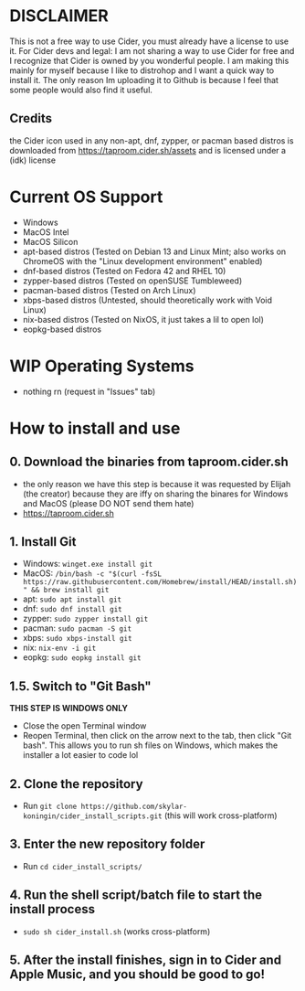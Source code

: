 # DISCLAIMER
This is not a free way to use Cider, you must already have a license to use it.
For Cider devs and legal: I am not sharing a way to use Cider for free and I recognize that Cider is owned by you wonderful people. I am making this mainly for myself because I like to distrohop and I want a quick way to install it. The only reason Im uploading it to Github is because I feel that some people would also find it useful.

## Credits
the Cider icon used in any non-apt, dnf, zypper, or pacman based distros is downloaded from https://taproom.cider.sh/assets and is licensed under a (idk) license

# Current OS Support
- Windows
- MacOS Intel
- MacOS Silicon
- apt-based distros (Tested on Debian 13 and Linux Mint; also works on ChromeOS with the "Linux development environment" enabled)
- dnf-based distros (Tested on Fedora 42 and RHEL 10)
- zypper-based distros (Tested on openSUSE Tumbleweed)
- pacman-based distros (Tested on Arch Linux)
- xbps-based distros (Untested, should theoretically work with Void Linux)
- nix-based distros (Tested on NixOS, it just takes a lil to open lol)
- eopkg-based distros

# WIP Operating Systems
- nothing rn (request in "Issues" tab)

# How to install and use
## 0. Download the binaries from taproom.cider.sh
- the only reason we have this step is because it was requested by Elijah (the creator) because they are iffy on sharing the binares for Windows and MacOS (please DO NOT send them hate)
- https://taproom.cider.sh

## 1. Install Git
- Windows: `winget.exe install git`
- MacOS: `/bin/bash -c "$(curl -fsSL https://raw.githubusercontent.com/Homebrew/install/HEAD/install.sh)" && brew install git`
- apt: `sudo apt install git`
- dnf: `sudo dnf install git`
- zypper: `sudo zypper install git`
- pacman: `sudo pacman -S git`
- xbps: `sudo xbps-install git`
- nix: `nix-env -i git`
- eopkg: `sudo eopkg install git`

## 1.5. Switch to "Git Bash"
**THIS STEP IS WINDOWS ONLY**
- Close the open Terminal window
- Reopen Terminal, then click on the arrow next to the tab, then click "Git bash". This allows you to run sh files on Windows, which makes the installer a lot easier to code lol

## 2. Clone the repository
- Run `git clone https://github.com/skylar-koningin/cider_install_scripts.git` (this will work cross-platform)

## 3. Enter the new repository folder
- Run `cd cider_install_scripts/`

## 4. Run the shell script/batch file to start the install process
- `sudo sh cider_install.sh` (works cross-platform)

## 5. After the install finishes, sign in to Cider and Apple Music, and you should be good to go!
